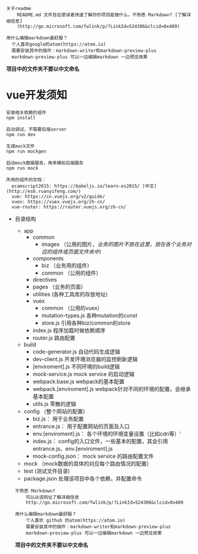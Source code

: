 
```
关于readme
    README.md 文件旨在使读者快速了解你的项目能做什么。不熟悉 Markdown? [了解详细信息]
    (http://go.microsoft.com/fwlink/p/?LinkId=524306&clcid=0x409)

用什么编辑markdown最舒服？
  个人喜欢google的atom(https://atom.io)
  需要安装其中的插件：markdown-writer和markdown-preview-plus
  markdown-preview-plus 可以一边编辑markdown 一边预览效果
```

__项目中的文件夹不要以中文命名__

# vue开发须知

```
安装相关依赖的组件
npm install

启动调试，不需要后端server
npm run dev

生成mock文件
npm run mockgen

启动mock数据服务，用来模拟后端服务
npm run mock
```

```
所用的组件的文档：
  ecamscript2015: https://babeljs.io/learn-es2015/ [中文](http://es6.ruanyifeng.com/)
  vue: https://cn.vuejs.org/v2/guide/
  vuex: https://vuex.vuejs.org/zh-cn/
  vue-router: https://router.vuejs.org/zh-cn/
```

 + 目录结构
   + app
     + common
       + images （公用的图片，_业务的图片不放在这里，放在各个业务对应的组件或页面文件夹中_）
     + components
       + biz （业务用的组件）
       + common （公用的组件）
     + directives
     + pages （业务的页面）
     + utilities (各种工具库的存放地址)
     + vuex
       + common （公用的vuex）
       + mutation-types.js 各种mutation的const
       + store.js 引用各种biz/common的store
     + index.js 程序加载时候依赖顺序
     + router.js 路由配置
   + build
     + code-generator.js 自动代码生成逻辑
     + dev-client.js 开发环境浏览器的监控刷新逻辑
     + [enviroment].js 不同环境的build逻辑
     + mock-service.js mock service 的启动逻辑
     + webpack.base.js webpack的基本配置
     + webpack.[enviroment].js webpack针对不同的环境的配置，会继承基本配置
     + utils.js 零散的逻辑
   + config （整个网站的配置）
     + biz.js： 用于业务配置
     + entrance.js： 用于配置网站的页面及入口
     + env.[enviroment].js： 各个环境的环境变量设置（比如cdn等）'
     + index.js： config的入口文件，一些基本的配置，其会引用entrance.js、env.[enviroment].js
     + mock-config.json： mock service 的路由配置文件
   + mock  （mock数据的具体的对应每个路由情况的配置）
   + test   (测试文件目录)
   + package.json 处理该项目中各个依赖，并配置命令

   ```
   不熟悉 Markdown?
       可以从该网址了解详细信息
       http://go.microsoft.com/fwlink/p/?LinkId=524306&clcid=0x409

   用什么编辑markdown最舒服？
       个人喜欢 github 的atom(https://atom.io)
       需要安装其中的插件：markdown-writer和markdown-preview-plus
       markdown-preview-plus 可以一边编辑markdown 一边预览效果
   ```

   __项目中的文件夹不要以中文命名__
